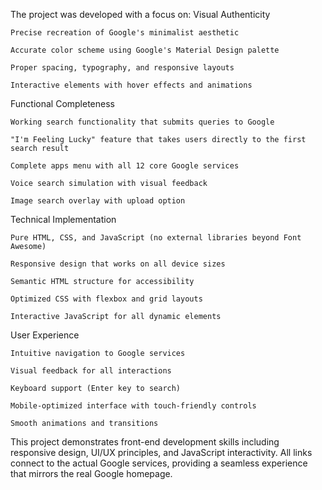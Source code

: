 The project was developed with a focus on:
Visual Authenticity

    Precise recreation of Google's minimalist aesthetic

    Accurate color scheme using Google's Material Design palette

    Proper spacing, typography, and responsive layouts

    Interactive elements with hover effects and animations

Functional Completeness

    Working search functionality that submits queries to Google

    "I'm Feeling Lucky" feature that takes users directly to the first search result

    Complete apps menu with all 12 core Google services

    Voice search simulation with visual feedback

    Image search overlay with upload option

Technical Implementation

    Pure HTML, CSS, and JavaScript (no external libraries beyond Font Awesome)

    Responsive design that works on all device sizes

    Semantic HTML structure for accessibility

    Optimized CSS with flexbox and grid layouts

    Interactive JavaScript for all dynamic elements

User Experience

    Intuitive navigation to Google services

    Visual feedback for all interactions

    Keyboard support (Enter key to search)

    Mobile-optimized interface with touch-friendly controls

    Smooth animations and transitions

This project demonstrates front-end development skills including responsive design, UI/UX principles, and JavaScript interactivity. All links connect to the actual Google services, providing a seamless experience that mirrors the real Google homepage.
